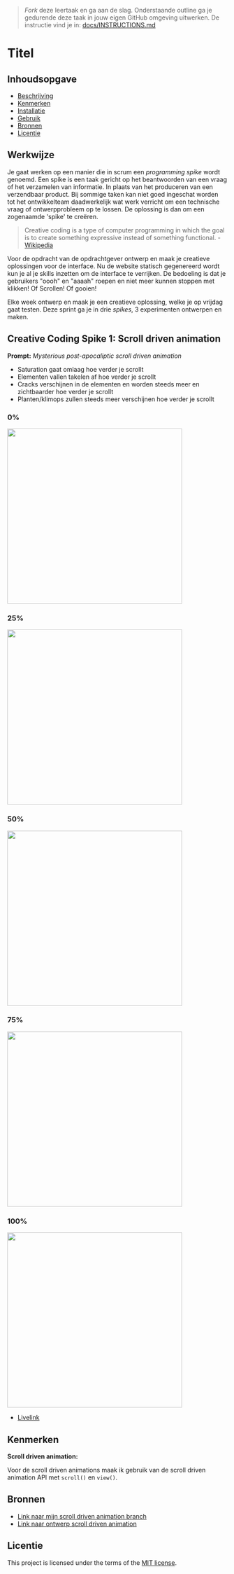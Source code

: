 > _Fork_ deze leertaak en ga aan de slag. 
Onderstaande outline ga je gedurende deze taak in jouw eigen GitHub omgeving uitwerken. 
De instructie vind je in: [docs/INSTRUCTIONS.md](https://github.com/fdnd-task/user-needs/blob/main/docs/INSTRUCTIONS.md)

# Titel
<!-- Geef je project een titel en schrijf in één zin wat het is -->

## Inhoudsopgave

  * [Beschrijving](#beschrijving)
  * [Kenmerken](#kenmerken)
  * [Installatie](#installatie)
  * [Gebruik](#gebruik)
  * [Bronnen](#bronnen)
  * [Licentie](#licentie)

## Werkwijze

Je gaat werken op een manier die in scrum een *programming spike* wordt genoemd. Een spike is een taak gericht op het beantwoorden van een vraag of het verzamelen van informatie. In plaats van het produceren van een verzendbaar product. Bij sommige taken kan niet goed ingeschat  worden tot het ontwikkelteam daadwerkelijk wat werk verricht om een technische vraag of ontwerpprobleem op te lossen. De oplossing is dan om een zogenaamde 'spike' te creëren.

> Creative coding is a type of computer programming in which the goal is to create something expressive instead of something functional. - [Wikipedia](https://en.wikipedia.org/wiki/Creative_coding)

Voor de opdracht van de opdrachtgever ontwerp en maak je creatieve oplossingen voor de interface. Nu de website statisch gegenereerd wordt kun je al je skills inzetten om de interface te verrijken. De bedoeling is dat je gebruikers "oooh" en "aaaah" roepen en niet meer kunnen stoppen met klikken! Of Scrollen! Of gooien!

Elke week ontwerp en maak je een creatieve oplossing, welke je op vrijdag gaat testen. Deze sprint ga je in drie *spikes*, 3 experimenten ontwerpen en maken.

## Creative Coding Spike 1: Scroll driven animation
<!-- In de Beschrijving staat hoe je project er uit ziet, hoe het werkt en wat je er mee kan. -->
**Prompt:** _Mysterious post-apocaliptic scroll driven animation_

- Saturation gaat omlaag hoe verder je scrollt
- Elementen vallen takelen af hoe verder je scrollt
- Cracks verschijnen in de elementen en worden steeds meer en zichtbaarder hoe verder je scrollt
- Planten/klimops zullen steeds meer verschijnen hoe verder je scrollt
<!-- Voeg een mooie poster visual toe 📸 -->
### 0%
<img width=400 src="https://github.com/user-attachments/assets/35f2f4dc-89b0-4f0f-a0ed-ec355694426e">

### 25%
<img width=400 src="https://github.com/user-attachments/assets/2a07366a-1ba7-4b90-9afd-bc40d86841d9">

### 50%
<img width=400 src="https://github.com/user-attachments/assets/5949461a-6d29-4f7f-b0d7-1614ac75d62f">

### 75%
<img width=400 src="https://github.com/user-attachments/assets/324cb9ae-6ca4-418d-81d0-9d916715e208">

### 100%
<img width=400 src="https://github.com/user-attachments/assets/fdb95375-7a1f-4edb-8208-7b90ac3ef978">
<!-- Voeg een link toe naar Github Pages 🌐-->

- [Livelink](https://velvety-crostata-06838d.netlify.app/)

## Kenmerken
<!-- Bij Kenmerken staat welke technieken zijn gebruikt en hoe. Wat is de HTML structuur? Wat zijn de belangrijkste dingen in CSS? Wat is er met Javascript gedaan en hoe? Misschien heb je een framwork of library gebruikt? -->
**Scroll driven animation:**

Voor de scroll driven animations maak ik gebruik van de scroll driven animation API met `scroll()` en `view()`.


## Bronnen
- [Link naar mijn scroll driven animation branch](https://github.com/fdnd-agency/buurtcampus-oost/tree/post-apocalyptic-scroll-animation)
- [Link naar ontwerp scroll driven animation](https://www.figma.com/design/QN0rBXQ6Vd38Y6g6zX2jkl/Untitled?node-id=13-229&t=ere02MrOJ84cjzWs-1)

## Licentie

This project is licensed under the terms of the [MIT license](./LICENSE).
